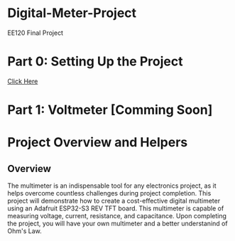# Digital-Meter-Project
EE120 Final Project 

# Part 0: Setting Up the Project
[Click Here](https://github.com/SDSMT-EE120/Digital-Meter-Project/tree/main/Part0-Setup) 

# Part 1: Voltmeter [Comming Soon] 


# Project Overview and Helpers 

## Overview

The multimeter is an indispensable tool for any electronics project, as it helps overcome countless challenges during project completion. This project will demonstrate how to create a cost-effective digital multimeter using an Adafruit ESP32-S3 REV TFT board. This multimeter is capable of measuring voltage, current, resistance, and capacitance. Upon completing the project, you will have your own multimeter and a better understanind of Ohm's Law. 



